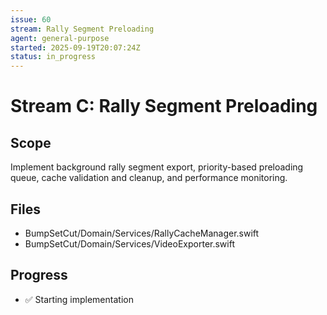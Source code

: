 ```yaml
---
issue: 60
stream: Rally Segment Preloading
agent: general-purpose
started: 2025-09-19T20:07:24Z
status: in_progress
---
```


# Stream C: Rally Segment Preloading

## Scope
Implement background rally segment export, priority-based preloading queue, cache validation and cleanup, and performance monitoring.

## Files
- BumpSetCut/Domain/Services/RallyCacheManager.swift
- BumpSetCut/Domain/Services/VideoExporter.swift

## Progress
- ✅ Starting implementation